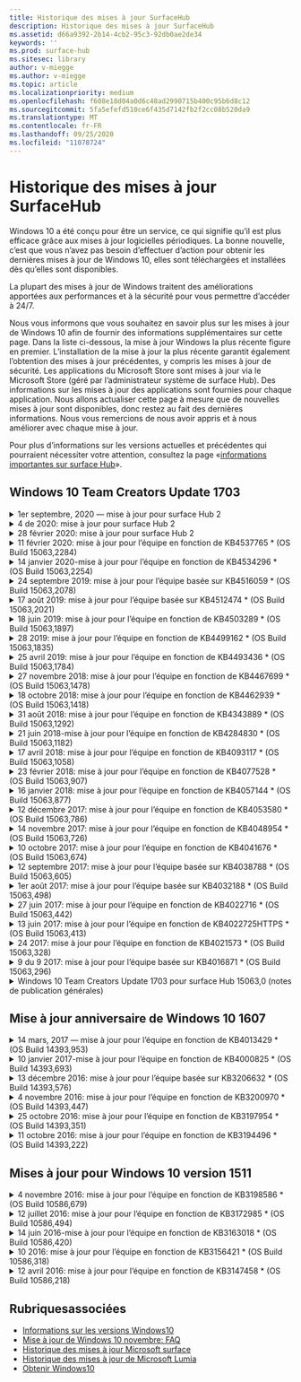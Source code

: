 ```yaml
---
title: Historique des mises à jour SurfaceHub
description: Historique des mises à jour SurfaceHub
ms.assetid: d66a9392-2b14-4cb2-95c3-92db0ae2de34
keywords: ''
ms.prod: surface-hub
ms.sitesec: library
author: v-miegge
ms.author: v-miegge
ms.topic: article
ms.localizationpriority: medium
ms.openlocfilehash: f608e18d04a0d6c48ad2990715b400c95b6d8c12
ms.sourcegitcommit: 5fa5efefd510ce6f435d7142fb2f2cc08b520da9
ms.translationtype: MT
ms.contentlocale: fr-FR
ms.lasthandoff: 09/25/2020
ms.locfileid: "11078724"
---
```

# Historique des mises à jour SurfaceHub

Windows 10 a été conçu pour être un service, ce qui signifie qu’il est plus efficace grâce aux mises à jour logicielles périodiques. La bonne nouvelle, c’est que vous n’avez pas besoin d’effectuer d’action pour obtenir les dernières mises à jour de Windows 10, elles sont téléchargées et installées dès qu’elles sont disponibles.

La plupart des mises à jour de Windows traitent des améliorations apportées aux performances et à la sécurité pour vous permettre d’accéder à 24/7.

Nous vous informons que vous souhaitez en savoir plus sur les mises à jour de Windows 10 afin de fournir des informations supplémentaires sur cette page. Dans la liste ci-dessous, la mise à jour Windows la plus récente figure en premier. L’installation de la mise à jour la plus récente garantit également l’obtention des mises à jour précédentes, y compris les mises à jour de sécurité. Les applications du Microsoft Store sont mises à jour via le Microsoft Store (géré par l’administrateur système de surface Hub). Des informations sur les mises à jour des applications sont fournies pour chaque application.
Nous allons actualiser cette page à mesure que de nouvelles mises à jour sont disponibles, donc restez au fait des dernières informations. Nous vous remercions de nous avoir appris et à nous améliorer avec chaque mise à jour.

Pour plus d’informations sur les versions actuelles et précédentes qui pourraient nécessiter votre attention, consultez la page «[informations importantes sur surface Hub](https://support.microsoft.com/products/surface-devices/surface-hub)».

## Windows 10 Team Creators Update 1703

<details>
<summary>1er septembre, 2020 — mise à jour pour surface Hub 2</summary>

Cette mise à jour est spécifique aux éléments surface Hub 2 et fournit les mises à jour du pilote et du microprogramme décrites ci-dessous:

* Mise à jour du microprogramme de surface SMC-1.177.139.0
  * Amélioration des scénarios de réparation de champs.
* Mise à jour du microprogramme de surface SSD-5.14.139.0
  * Amélioration de la stabilité du système.
* Pilote pour concentrateur de surface surface-9.40.139.0
  * Amélioration de la stabilité du système.
</details>

<details>
<summary>4 de 2020: mise à jour pour surface Hub 2</summary>

Cette mise à jour est spécifique aux éléments surface Hub 2 et fournit les mises à jour du pilote et du microprogramme décrites ci-dessous:

* Périphérique audio USB surface-15.3.6.0
  * Améliore les performances audio directionnelles.
* Pilote audio Intel (R) Display-10.27.0.5
  * Amélioration des scénarios de partage d’écran.
* Pilote graphique Intel (R)-26.20.100.7263
  * Amélioration de la stabilité du système.
* Pilote surface System-1.7.139.0
  * Amélioration de la stabilité du système.
* Mise à jour du microprogramme de surface SMC-1.176.139.0
  * Amélioration de la stabilité du système.
</details>

<details>
<summary>28 février 2020: mise à jour pour surface Hub 2</summary>

Cette mise à jour est spécifique aux éléments surface Hub 2 et fournit les mises à jour du pilote et du microprogramme décrites ci-dessous:

* Pilote d’intégration de surface-13.46.139.0 
  * Amélioration de la luminosité de l’affichage.
* Pilote d’interface du moteur de gestion Intel (R)-1914.12.0.1256
  * Amélioration de la stabilité du système.
* Mise à jour du microprogramme de surface SMC-1.161.139.0
  * Amélioration des performances de la batterie du stylo.
* Mise à jour de surface UEFI-694.2938.768.0
  * Amélioration de la stabilité du système.
</details>

<details>
<summary>11 février 2020: mise à jour pour l’équipe en fonction de KB4537765 * (OS Build 15063,2284)</summary>

Cette mise à jour de surface Hub inclut des améliorations de la qualité et des correctifs de sécurité. Les principales mises à jour apportées à surface Hub, qui ne sont pas déjà indiquées dans [l’historique des mises à jour de Windows 10](https://support.microsoft.com/help/4018124/windows-10-update-history), incluent:

* Résout un problème dans lequel les utilisateurs du Hub 2 ne peuvent pas être entendus correctement par d’autres participants au cours des appels Skype entreprise.
* Amélioration de la fiabilité pour certains scénarios d’utilisation de la langue de l’arabe, de l’hébreu et de la langue RTL sur surface Hub.

Reportez-vous au [Guide d’administration de surface Hub](https://docs.microsoft.com/surface-hub/) pour activer/désactiver les fonctionnalités et services d’appareil.
*[KB4537765](https://support.microsoft.com/help/4537765)
</details>

<details>
<summary>14 janvier 2020-mise à jour pour l’équipe en fonction de KB4534296 * (OS Build 15063,2254)</summary>

Cette mise à jour de surface Hub inclut des améliorations de la qualité et des correctifs de sécurité. Les principales mises à jour apportées à surface Hub, qui ne sont pas déjà indiquées dans [l’historique des mises à jour de Windows 10](https://support.microsoft.com/help/4018124/windows-10-update-history), incluent:

* Résout un problème avec la collection de journaux pour Microsoft surface Hub 2.

Reportez-vous au [Guide d’administration de surface Hub](https://docs.microsoft.com/surface-hub/) pour activer/désactiver les fonctionnalités et services d’appareil.
*[KB4534296](https://support.microsoft.com/help/4534296)
</details>

<details>
<summary>24 septembre 2019: mise à jour pour l’équipe basée sur KB4516059 * (OS Build 15063,2078)</summary>

Cette mise à jour de surface Hub inclut des améliorations de la qualité et des correctifs de sécurité. Les principales mises à jour apportées à surface Hub, qui ne sont pas déjà indiquées dans [l’historique des mises à jour de Windows 10](https://support.microsoft.com/help/4018124/windows-10-update-history), incluent:

 * Mise à jour sur la page Paramètres de récupération de surface Hub 2S pour refléter précisément les options de récupération.
 * Mettez à jour l’écran d’accueil de surface Hub 2 pour améliorer la reconnaissance du périphérique.
 * Un problème lié à l’arrière-plan de l’environnement d’équipe Windows n’est pas correctement affiché.
 * Problème lié à l’utilisation de la disposition du menu Démarrer lors de la configuration de la stratégie de gestion des périphériques mobiles.
 * Correction d’un problème dans Microsoft Edge qui se produit lors de la navigation sur certains sites Web internes.
 * Correction d’un problème dans Skype entreprise qui survient lors de la présentation en mode plein écran.

Reportez-vous au [Guide d’administration de surface Hub](https://docs.microsoft.com/surface-hub/) pour activer/désactiver les fonctionnalités et services d’appareil.
*[KB4503289](https://support.microsoft.com/help/4503289)
</details>

<details>
<summary>17 août 2019: mise à jour pour l’équipe basée sur KB4512474 * (OS Build 15063,2021)</summary>

Cette mise à jour de surface Hub inclut des améliorations de la qualité et des correctifs de sécurité. Les principales mises à jour apportées à surface Hub, qui ne sont pas déjà indiquées dans [l’historique des mises à jour de Windows 10](https://support.microsoft.com/help/4018124/windows-10-update-history), incluent:

 * Vérifie que la vidéo en sortie sur le concentrateur 2 utilise le mode «dupliqué» par défaut.
 * Amélioration de la fiabilité de certains scénarios d’utilisation de langue arabe sur surface Hub.

Reportez-vous au [Guide d’administration de surface Hub](https://docs.microsoft.com/surface-hub/) pour activer/désactiver les fonctionnalités et services d’appareil.
*[KB4503289](https://support.microsoft.com/help/4503289)
 </details>

<details>
<summary>18 juin 2019: mise à jour pour l’équipe en fonction de KB4503289 * (OS Build 15063,1897)</summary>

Cette mise à jour de surface Hub inclut des améliorations de la qualité et des correctifs de sécurité. Les principales mises à jour apportées à surface Hub, qui ne sont pas déjà indiquées dans [l’historique des mises à jour de Windows 10](https://support.microsoft.com/help/4018124/windows-10-update-history), incluent:

* Résout un problème empêchant un utilisateur de se connecter à un appareil Microsoft surface Hub avec un compte Azure Active Directory. Ce problème se produit car une session précédente ne s’est pas terminée.
* Ajoute une prise en charge des connexions 1,2 TLS aux fournisseurs d’identité et Exchange dans les scénarios de configuration de compte de l’appareil.
* Correction pour améliorer la fiabilité de l’application de diagnostic matérielle sur les éléments de Hub 2. 
* Correction pour améliorer la cohérence de l’utilisation de la première exécution sur le Hub 2. 

Reportez-vous au [Guide d’administration de surface Hub](https://docs.microsoft.com/surface-hub/) pour activer/désactiver les fonctionnalités et services d’appareil.
*[KB4503289](https://support.microsoft.com/help/4503289)
</details>

<details>
<summary>28 2019: mise à jour pour l’équipe en fonction de KB4499162 * (OS Build 15063,1835)</summary>

Cette mise à jour de surface Hub inclut des améliorations de la qualité et des correctifs de sécurité. Les principales mises à jour apportées à surface Hub, qui ne sont pas déjà indiquées dans [l’historique des mises à jour de Windows 10](https://support.microsoft.com/help/4018124/windows-10-update-history), incluent:

* Vérifie que les utilisateurs de surface Hub ne sont pas invités à entrer les informations d’identification de proxy après l’activation de la fonctionnalité «utiliser les informations d’identification du compte de l’appareil».
* Résout le problème lié à l’échec périodique des connexions Skype, car l’audio/vidéo n’utilise pas le proxy approprié.
* Ajoute une prise en charge de TLS 1,2 dans Skype entreprise.
* Résout un échec de connexion SIP dans le client Skype lorsque le serveur Skype est doté du protocole TLS 1,0 ou TLS 1,1 désactivé.

Reportez-vous au [Guide d’administration de surface Hub](https://docs.microsoft.com/surface-hub/) pour activer/désactiver les fonctionnalités et services d’appareil.
*[KB4499162](https://support.microsoft.com/help/4499162)
</details>

<details>
<summary>25 avril 2019: mise à jour pour l’équipe en fonction de KB4493436 * (OS Build 15063,1784)</summary>

Cette mise à jour de surface Hub inclut des améliorations de la qualité et des correctifs de sécurité. Les principales mises à jour apportées à surface Hub, qui ne sont pas déjà indiquées dans [l’historique des mises à jour de Windows 10](https://support.microsoft.com/help/4018124/windows-10-update-history), incluent:

* Résout le problème de synchronisation audio et vidéo avec certains périphériques USB qui sont connectés à surface Hub.

Reportez-vous au [Guide d’administration de surface Hub](https://docs.microsoft.com/surface-hub/) pour activer/désactiver les fonctionnalités et services d’appareil.
*[KB4493436](https://support.microsoft.com/help/4493436)
</details>

<details>
<summary>27 novembre 2018: mise à jour pour l’équipe en fonction de KB4467699 * (OS Build 15063,1478)</summary>

Cette mise à jour de surface Hub inclut des améliorations de la qualité et des correctifs de sécurité. Les principales mises à jour apportées à surface Hub, qui ne sont pas déjà indiquées dans [l’historique des mises à jour de Windows 10](https://support.microsoft.com/help/4018124/windows-10-update-history), incluent:

* Résout un problème qui empêche certains utilisateurs de se connecter à «mes réunions et fichiers».

Reportez-vous au [Guide d’administration de surface Hub](https://docs.microsoft.com/surface-hub/) pour activer/désactiver les fonctionnalités et services d’appareil.
*[KBKB4467699](https://support.microsoft.com/help/KB4467699)
</details>

<details>
<summary>18 octobre 2018: mise à jour pour l’équipe en fonction de KB4462939 * (OS Build 15063,1418)</summary>

Cette mise à jour de surface Hub inclut des améliorations de la qualité et des correctifs de sécurité. Les principales mises à jour apportées à surface Hub, qui ne sont pas déjà indiquées dans [l’historique des mises à jour de Windows 10](https://support.microsoft.com/help/4018124/windows-10-update-history), incluent:

* Correctifs Skype entreprise: 
  * Résout le problème de connexion à Skype entreprise lors de la reprise du mode veille
  * Résout le problème de connexion réseau Skype entreprise, lorsque l’appareil est connecté à Internet
  * Résout le blocage de Skype entreprise lors de la recherche d’utilisateurs à partir de l’annuaire
* Résout le problème lié au fait que le Hub signale par erreur «aucune connexion Internet» dans les environnements de proxy d’entreprise.
* A implémenté une fonctionnalité qui permet aux clients d’effectuer une nouvelle opération sur le tableau blanc.

Reportez-vous au [Guide d’administration de surface Hub](https://docs.microsoft.com/surface-hub/) pour activer/désactiver les fonctionnalités et services d’appareil.
*[KB4462939](https://support.microsoft.com/help/4462939)
</details>

<details>
<summary>31 août 2018: mise à jour pour l’équipe en fonction de KB4343889 * (OS Build 15063,1292)</summary>

Cette mise à jour de surface Hub inclut des améliorations de la qualité et des correctifs de sécurité. Les principales mises à jour apportées à surface Hub, qui ne sont pas déjà indiquées dans [l’historique des mises à jour de Windows 10](https://support.microsoft.com/help/4018124/windows-10-update-history), incluent:

* Ajout de la prise en charge de Microsoft teams
* Résout le problème de gestion des tâches avec l’inscription Intune
* Permet aux administrateurs de désactivation de la messagerie instantanée et des services de messagerie pour le concentrateur
* Correction de bogues et améliorations de la fiabilité supplémentaires pour l’application surface Hub Skype entreprise

Reportez-vous au [Guide d’administration de surface Hub](https://docs.microsoft.com/surface-hub/) pour activer/désactiver les fonctionnalités et services d’appareil.
*[KB4343889](https://support.microsoft.com/help/4343889)
</details>

<details>
<summary>21 juin 2018-mise à jour pour l’équipe en fonction de KB4284830 * (OS Build 15063,1182)</summary>

Cette mise à jour de surface Hub inclut des améliorations de la qualité et des correctifs de sécurité. Les principales mises à jour apportées à surface Hub, qui ne sont pas déjà indiquées dans [l’historique des mises à jour de Windows 10](https://support.microsoft.com/help/4018124/windows-10-update-history), incluent:

* Changement de télémétrie dans la prise en charge des exigences de RGPD dans la région EMEA

Reportez-vous au [Guide d’administration de surface Hub](https://docs.microsoft.com/surface-hub/) pour activer/désactiver les fonctionnalités et services d’appareil.
*[KB4284830](https://support.microsoft.com/help/KB4284830)
</details>

<details>
<summary>17 avril 2018: mise à jour pour l’équipe en fonction de KB4093117 * (OS Build 15063,1058)</summary>

Cette mise à jour de surface Hub inclut des améliorations de la qualité et des correctifs de sécurité. Les principales mises à jour apportées à surface Hub, qui ne sont pas déjà indiquées dans [l’historique des mises à jour de Windows 10](https://support.microsoft.com/help/4018124/windows-10-update-history), incluent:

* Résout un problème de projection filaire
* Permet la mise à jour en bloc pour certaines stratégies de gestion des appareils mobiles (GPM).
* Résolution des problèmes de numérotation téléphonique avec les appels internationaux
* Résout le problème de résolution d’image lorsque 2 hubs de surface rejoignent la même réunion
* Résout le message d’erreur de gestion de certificats d’OMS (Operations Management suite)
* Résoudre un problème de sécurité lors du nettoyage à la fin d’une session
* Adresse le problème Miracast, lorsque surface Hub est spécifié pour les canaux 149 à 165
  * Les canaux 149 à 165 resteront inutilisables en Europe, au Japon ou en Israël en raison de la réglementation gouvernementale régionale

Reportez-vous au [Guide d’administration de surface Hub](https://docs.microsoft.com/surface-hub/) pour activer/désactiver les fonctionnalités et services d’appareil.
*[KB4093117](https://support.microsoft.com/help/4093117)
</details>

<details>
<summary>23 février 2018: mise à jour pour l’équipe en fonction de KB4077528 * (OS Build 15063,907)</summary>

Cette mise à jour de surface Hub inclut des améliorations de la qualité et des correctifs de sécurité. Les principales mises à jour apportées à surface Hub, qui ne sont pas déjà indiquées dans [l’historique des mises à jour de Windows 10](https://support.microsoft.com/help/4018124/windows-10-update-history), incluent:

* Nous avons résolu un problème où les paramètres de gestion des périphériques mobiles n’étaient pas correctement appliqués
* Processus de nettoyage amélioré

Reportez-vous au [Guide d’administration de surface Hub](https://docs.microsoft.com/surface-hub/) pour activer/désactiver les fonctionnalités et services d’appareil.
*[KB4077528](https://support.microsoft.com/help/4077528)
</details>

<details>
<summary>16 janvier 2018: mise à jour pour l’équipe en fonction de KB4057144 * (OS Build 15063,877)</summary>

Cette mise à jour de surface Hub inclut des améliorations de la qualité et des correctifs de sécurité. Les principales mises à jour apportées à surface Hub, qui ne sont pas déjà indiquées dans [l’historique des mises à jour de Windows 10](https://support.microsoft.com/help/4018124/windows-10-update-history), incluent:

* Ajoute la possibilité de gérer la disposition vignette du menu Démarrer via la gestion des périphériques mobiles
* Correction du bogue GPM dans la configuration de la rotation du mot de passe

Reportez-vous au [Guide d’administration de surface Hub](https://docs.microsoft.com/surface-hub/) pour activer/désactiver les fonctionnalités et services d’appareil.
*[KB4057144](https://support.microsoft.com/help/4057144)
</details>

<details>
<summary>12 décembre 2017: mise à jour pour l’équipe en fonction de KB4053580 * (OS Build 15063,786)</summary>

Cette mise à jour de surface Hub inclut des améliorations de la qualité et des correctifs de sécurité. Les principales mises à jour apportées à surface Hub, qui ne sont pas déjà indiquées dans [l’historique des mises à jour de Windows 10](https://support.microsoft.com/help/4018124/windows-10-update-history), incluent:

* Résolution des clignotements vidéo de la caméra (déchirement ou scintillateurs) pendant les appels Skype entreprise
* Résout le problème d’ID SSD du centre de notifications

Reportez-vous au [Guide d’administration de surface Hub](https://docs.microsoft.com/surface-hub/) pour activer/désactiver les fonctionnalités et services d’appareil.
*[KB4053580](https://support.microsoft.com/help/4053580)
</details>

<details>
<summary>14 novembre 2017: mise à jour pour l’équipe en fonction de KB4048954 * (OS Build 15063,726)</summary>

Cette mise à jour de surface Hub inclut des améliorations de la qualité et des correctifs de sécurité. Les principales mises à jour apportées à surface Hub, qui ne sont pas déjà indiquées dans [l’historique des mises à jour de Windows 10](https://support.microsoft.com/help/4018124/windows-10-update-history), incluent:

* Mise à jour de fonctionnalité qui permet aux clients d’activer l’authentification du réseau filaire 802.1 x à l’aide de la stratégie GPM.
* Une mise à jour de fonctionnalité qui permet aux utilisateurs de sélectionner de manière dynamique une application de leur choix lors de l’ouverture d’un fichier.
* Correction qui garantit que l’option arrêter le nettoyage de session supprime entièrement toutes les connexions entre le compte de l’utilisateur et l’appareil.
* Correctif de performance qui améliore le temps de nettoyage ainsi que le temps de connexion Miracast.
* Présente une utilisation simplifiée de l’authentification pendant les réunions Hock.
* Correction qui permet aux composants de service d’utiliser le même proxy configuré sur l’appareil.
* Réduit et renforcer la sécurité de la télémétrie transmise par l’appareil, réduisant ainsi l’utilisation de la bande passante.
* Active une fonctionnalité qui permet aux utilisateurs de transmettre des commentaires à Microsoft après la fin d’une réunion.

Reportez-vous au [Guide d’administration de surface Hub](https://docs.microsoft.com/surface-hub/) pour activer/désactiver les fonctionnalités et services d’appareil.
*[KB4048954](https://support.microsoft.com/help/4048954)
</details>

<details>
<summary>10 octobre 2017: mise à jour pour l’équipe en fonction de KB4041676 * (OS Build 15063,674)</summary>

Cette mise à jour de surface Hub inclut des améliorations de la qualité et des correctifs de sécurité. Les principales mises à jour apportées à surface Hub, qui ne sont pas déjà indiquées dans [l’historique des mises à jour de Windows 10](https://support.microsoft.com/help/4018124/windows-10-update-history), incluent:

* SkypeEntreprise
  * Résout le problème nécessitant un redémarrage de l’appareil lors de la reprise du mode veille.
  * Corrige le problème dans lequel les contacts externes n’ont pas été résolus par le biais d’un compte concentrateur en ligne Skype.
* PowerPoint
  * Corrige le problème dans lequel certaines présentations PowerPoint n’auraient pas pu projeter sur concentrateur.
* Général
  * Correctif pour résoudre le problème de désactivation du port USB par l’administrateur système.

*[KB4041676](https://support.microsoft.com/help/4041676)
</details>

<details>
<summary>12 septembre 2017: mise à jour pour l’équipe basée sur KB4038788 * (OS Build 15063,605) </summary>

Cette mise à jour de surface Hub inclut des améliorations de la qualité et des correctifs de sécurité. Les principales mises à jour apportées à surface Hub, qui ne sont pas déjà indiquées dans [l’historique des mises à jour de Windows 10](https://support.microsoft.com/help/4018124/windows-10-update-history), incluent:

* Sécurité
  * Résout le problème de BitLocker lorsque le périphérique sort du mode veille.
* Général
  * Réduction de la fréquence de la télémétrie de l’intégrité des appareils et amélioration des performances du système.
  * Correction d’un problème qui empêchait l’appareil de collecter les journaux système.

*[KB4038788](https://support.microsoft.com/help/4038788)
</details>

<details>
<summary>1er août 2017: mise à jour pour l’équipe basée sur KB4032188 * (OS Build 15063,498)</summary>

* SkypeEntreprise 
  * Résout le problème de connexion à Skype entreprise, qui a nécessité une nouvelle tentative ou un redémarrage système.
  * Résout le temps de réunion Skype entreprise affiché de manière incorrecte.
  * Correction pour améliorer la fiabilité de Skype entreprise surface Hub.

*[KB4032188](https://support.microsoft.com/help/4032188)
</details>

<details>
<summary>27 juin 2017: mise à jour pour l’équipe en fonction de KB4022716 * (OS Build 15063,442)</summary>

Cette mise à jour de surface Hub inclut des améliorations de la qualité et des correctifs de sécurité. Les principales mises à jour apportées à surface Hub, qui ne sont pas déjà indiquées dans [l’historique des mises à jour de Windows 10](https://support.microsoft.com/help/4018124/windows-10-update-history), incluent:

* Résolvez les blocages de pilotes NVIDIA qui pourraient nécessiter un redémarrage manuel de surface Hub 84.
* Nous avons résolu un problème dans lequel certaines applications ne démarrent pas sur un surface Hub 84.

*[KB4022716](https://support.microsoft.com/help/4022716)
</details>

<details>
<summary>13 juin 2017: mise à jour pour l’équipe en fonction de KB4022725HTTPS * (OS Build 15063,413)</summary>

Cette mise à jour de surface Hub inclut des améliorations de la qualité et des correctifs de sécurité. Les principales mises à jour apportées à surface Hub, qui ne sont pas déjà indiquées dans [l’historique des mises à jour de Windows 10](https://support.microsoft.com/help/4018124/windows-10-update-history), incluent:

* Général
  * Problèmes de suppression d’encre du stylo résolus avec les stylets
  * Problème résolu entraînant un temps prolongé lors de la réunion

*[KB4022725HTTPS](https://support.microsoft.com/help/4022725)
</details>

<details>
<summary>24 2017: mise à jour pour l’équipe en fonction de KB4021573 * (OS Build 15063,328)</summary>

Cette mise à jour de surface Hub inclut des améliorations de la qualité et des correctifs de sécurité. Les principales mises à jour apportées à surface Hub, qui ne sont pas déjà indiquées dans [l’historique des mises à jour de Windows 10](https://support.microsoft.com/help/4018124/windows-10-update-history), incluent:

* Général
  * Problème résolu avec la rétention de paramètres de proxy lors du problème de mise à jour

*[KB4021573](https://support.microsoft.com/help/4021573)
</details>

<details>
<summary>9 du 9 2017: mise à jour pour l’équipe basée sur KB4016871 * (OS Build 15063,296)</summary>

Cette mise à jour de surface Hub inclut des améliorations de la qualité et des correctifs de sécurité. Les principales mises à jour apportées à surface Hub, qui ne sont pas déjà indiquées dans [l’historique des mises à jour de Windows 10](https://support.microsoft.com/help/4018124/windows-10-update-history), incluent:

* Général
  * Problème de mise en veille/cycle de réveil
  * Résolution de plusieurs problèmes de réinitialisation et de récupération
  * Problème de l’onglet historique des mises à jour
  * Problème de lancement du service Miracast résolu
* Applications
  * Erreur de mise à jour de package d’application fixe

*[KB4016871](https://support.microsoft.com/help/4016871)
</details>

<details>
<summary>Windows 10 Team Creators Update 1703 pour surface Hub 15063,0 (notes de publication générales)</summary>

Cette mise à jour de surface Hub inclut des améliorations de la qualité et des correctifs de sécurité. Les principales mises à jour apportées à surface Hub, qui ne sont pas déjà indiquées dans [l’historique des mises à jour de Windows 10](https://support.microsoft.com/help/4018124/windows-10-update-history), incluent:

* Évolution de l’écran de grande qualité 
  * Le Carrousel de réunions a été amélioré au début et à la page
  * Participer à des réunions et mettre fin à la session directement à partir du menu Démarrer
  * Les applications peuvent utiliser davantage d’écran lors d’une session
  * Commandes Skype simplifiées
  * Mécanismes améliorés pour la fourniture de commentaires
* Accéder à mon contenu personnel *
  * Authentification unique personnelle à partir de l’accueil ou du démarrage
  * Participer à des réunions et mettre fin à la session directement à partir du menu Démarrer
  * Accéder à des fichiers personnels via OneDrive entreprise directement à partir de l’accueil
  * Connexion prédéfinie à un participant
  * Flux d’authentification rationalisé avec l’application «authentificateur» * *
* & de gestion du déploiement 
  * Simplification de l’interface OOBE via la mise en service en bloc
  * Service de récupération d’appareil sur le Cloud
  * Support certificat client entreprise
  * Prise en charge améliorée des informations d’identification proxy
  * Ajout et/Improved de la prise en charge de la configuration de la qualité de service (QoS) Skype
  * Possibilité de définir le volume de périphériques par défaut dans les paramètres
  * Prise en charge améliorée de la gestion des périphériques mobiles pour les [paramètres](https://docs.microsoft.com/surface-hub/remote-surface-hub-management) surface Hub
* Sécurité améliorée 
  * Possibilité de limiter les lecteurs USB uniquement à BitLocker
  * Possibilité de désactiver les ports USB via le GPM
  * Possibilité de désactiver les fonctionnalités de «reprise de session» en délai d’expiration
  * L’ajout de la prise en charge des connexions câblées 802.1 x
* Audio et projection
  * Améliorations de l’audio Dolby
  * Bruits «appuyer au stylo» lorsque vous utilisez un stylet pendant un appel Skype entreprise
  * Ajout de la prise en charge des connexions d’infrastructure Miracast
* Correctifs de fiabilité et de performance
  * Résolution de plusieurs problèmes de réinitialisation et de récupération
  * Problème d’authentification par concentrateur superficiel résolu lors de l’utilisation de certificats clients
  * Connexion réseau Wi-Fi améliorée et stabilité des informations d’identification
  * Correction d’un problème d’affichage du son et de la synchronisation lors de la lecture vidéo
  * Paramètre fourni pour désactiver le comportement de connexion automatique

* Une fonctionnalité de connexion unique nécessite l’utilisation d’Office 365 et de OneDrive entreprise * * voir le Guide d’administration pour connaître les exigences de service

</details>

## Mise à jour anniversaire de Windows 10 1607

<details>
<summary>14 mars, 2017 — mise à jour pour l’équipe en fonction de KB4013429 * (OS Build 14393,953)</summary>

Cette mise à jour de surface Hub inclut des améliorations de la qualité et des correctifs de sécurité. Les principales mises à jour apportées à surface Hub, qui ne sont pas déjà indiquées dans [l’historique des mises à jour de Windows 10](https://support.microsoft.com/help/4018124/windows-10-update-history), incluent:

* Général
  * Correctif de sécurité pour l’Explorateur de fichiers pour empêcher la navigation dans les emplacements de fichiers limités
* SkypeEntreprise
  * Correction de la latence d’adresse lors du partage d’écran Bureau à distance

*[KB4013429](https://support.microsoft.com/help/4013429)
</details>

<details>
<summary>10 janvier 2017-mise à jour pour l’équipe en fonction de KB4000825 * (OS Build 14393,693)</summary>

Cette mise à jour de surface Hub inclut des améliorations de la qualité et des correctifs de sécurité. Les principales mises à jour apportées à surface Hub, qui ne sont pas déjà indiquées dans [l’historique des mises à jour de Windows 10](https://support.microsoft.com/help/4018124/windows-10-update-history), incluent:

* Sélection d’une disposition de clavier 106/109 pour une utilisation avec des claviers en japonais

*[KB4000825](https://support.microsoft.com/help/4000825)
</details>

<details>
<summary>13 décembre 2016: mise à jour pour l’équipe basée sur KB3206632 * (OS Build 14393,576)</summary>

Cette mise à jour de surface Hub inclut des améliorations de la qualité et des correctifs de sécurité. Les principales mises à jour apportées à surface Hub, qui ne sont pas déjà indiquées dans [l’historique des mises à jour de Windows 10](https://support.microsoft.com/help/4018124/windows-10-update-history), incluent:

* Résout le problème de distorsion audio de connexion câblée

*[KB3206632](https://support.microsoft.com/help/3206632)
</details>

<details>
<summary>4 novembre 2016: mise à jour pour l’équipe en fonction de KB3200970 * (OS Build 14393,447)</summary>

Cette mise à jour vers la mise à jour anniversaire de l’équipe Windows 10 (version 1607) pour surface Hub inclut des améliorations de la qualité et des correctifs de sécurité. Les principales mises à jour apportées à surface Hub, qui ne sont pas déjà indiquées dans [l’historique des mises à jour de Windows 10](https://support.microsoft.com/help/4018124/windows-10-update-history), incluent:

* Correction de bogues Skype entreprise pour améliorer la fiabilité

*[KB3200970](https://support.microsoft.com/help/3200970)
</details>

<details>
<summary>25 octobre 2016: mise à jour pour l’équipe en fonction de KB3197954 * (OS Build 14393,351)</summary>

Cette mise à jour de surface Hub inclut des améliorations de la qualité et des correctifs de sécurité. Les principales mises à jour apportées à surface Hub, qui ne sont pas déjà indiquées dans [l’historique des mises à jour de Windows 10](https://support.microsoft.com/help/4018124/windows-10-update-history), incluent:

* Activation de la nouvelle fonctionnalité de veille dans le système d’exploitation et le BIOS pour réduire la consommation d’énergie de surface Hub et améliorer sa fiabilité à long terme
* Général
  * Résolution des scénarios dans lesquels le clavier visuel ne s’affiche parfois pas
  * Résout le Shift application tableau blanc qui se produit occasionnellement lors de l’ouverture d’une réunion planifiée
  * Résout le problème qui empêchait les administrateurs de changer le mot de passe d’administrateur local, après la réinitialisation de l’appareil
  * Résoudre le problème de résolution du problème du suivi de la barre d’état lors de la réinitialisation de l’appareil
  * Mise à jour UEFI pour résoudre les problèmes de mise en panne

*[KB3197954](https://support.microsoft.com/help/3197954)
</details>

<details>
<summary>11 octobre 2016: mise à jour pour l’équipe en fonction de KB3194496 * (OS Build 14393,222)</summary>

Cette mise à jour réunit la mise à jour anniversaire d’équipe Windows 10 en surface Hub et inclut des améliorations de la qualité et des correctifs de sécurité. (Votre appareil exécute Windows 10 version 1607 après son installation.) Les principales mises à jour apportées à surface Hub, qui ne sont pas déjà indiquées dans [l’historique des mises à jour de Windows 10](https://support.microsoft.com/help/4018124/windows-10-update-history), incluent:

* SkypeEntreprise
  * Amélioration des performances lors de la participation aux réunions, y compris lors de la participation à une réunion à l’aide de comptes fédérés
  * La prise en charge du partage d’écran vidéo (VBSS) est désormais disponible sur Skype entreprise pour surface Hub
  * Connexion résolue après un délai de 5 minutes d’inactivité
  * Échec du partage d’écran Hub-to-Hub de Skype résolu
  * Améliorations apportées à la vidéo Skype, notamment:
    * Perte d’une vidéo pendant une réunion avec plusieurs présentateurs vidéo
    * Rognage vidéo pendant les appels
    * Appel sortant vidéo non affiché pour les autres participants.
  * Problème avec l’erreur de connexion UPN
  * Problème avec le pavé de numérotation lors de l’utilisation des appels SIP (Session Initiation Protocol)
* Tableau blanc
  * L’utilisateur peut désormais enregistrer et rappeler des sessions de tableau blanc à l’aide du service en ligne OneDrive (via une fonctionnalité de partage)
  * Tableau blanc de lancement amélioré lors de la suppression du stylo du Dock
* Applications
  * Application OneDrive préinstallée qui permet d’accéder à vos fichiers personnels et professionnels
  * Application photos préinstallée, pour visionner des photos et des vidéos
  * Application PowerBI pré-installée pour afficher des tableaux de bord
  * Les applications Office (Word, Excel, PowerPoint) ne sont pas compatibles avec l’entrée manuscrite
  * Edge sur surface Hub prend désormais en charge les sites Web Flash
* Général
  * Sélection de périphérique audio activée (pour les hubs de surface joints à l’aide de périphériques audio externes)
  * Prise en charge de la protection HDCP sur le connecteur de sortie DisplayPort
  * Modification de l’interface utilisateur du système en ce qui concerne l’optimisation de l’utilisation (consultez les guides d’utilisation [et d’administration](https://www.microsoft.com/surface/support/surface-hub) pour plus d’informations)
  * Correction de bogues et optimisation des performances pour accélérer le flux de connexion Azure Active Directory
  * Amélioration significative du temps nécessaire à la réinitialisation et à la restauration de surface Hub
  * L’interface utilisateur de Windows Defender a été ajoutée dans les paramètres
  * Amélioration de l’expérience utilisateur des fonctions d’accueil
  * Activation de la prise en charge pour la projection sans fil de plus de 1080p via Miracast, sur les appareils pris en charge
  * Résolu «il n’y a pas de connexion Internet» et «les rendez-vous ne sont peut-être pas à jour» États de notification faux du lancement
  * Meilleure fiabilité du clavier visuel
  * Support supplémentaire pour la création de packages de mise en service de surface Hub à l’aide de Windows Imaging & configuration Designer (ICD) et d’une solution améliorée de surveillance de surface Hub sur une suite de gestion des opérations

*[KB3194496](https://support.microsoft.com/help/3194496)
</details>

## Mises à jour pour Windows 10 version 1511

<details>
<summary>4 novembre 2016: mise à jour pour l’équipe en fonction de KB3198586 * (OS Build 10586,679)</summary>

Cette mise à jour de l’équipe Windows 10 (version 1511) vers surface Hub inclut des améliorations de la qualité et des correctifs de sécurité décrits dans [l’historique des mises à jour de Windows 10](https://support.microsoft.com/help/4018124/windows-10-update-history). Il n’y a pas d’éléments spécifiques à surface Hub dans cette mise à jour.

*[KB3198586](https://support.microsoft.com/help/3198586)
</details>

<details>
<summary>12 juillet 2016: mise à jour pour l’équipe en fonction de KB3172985 * (OS Build 10586,494)</summary>

Cette mise à jour inclut des améliorations de la qualité et des correctifs de sécurité. Aucune nouvelle fonctionnalité du système d’exploitation n’est incluse dans cette mise à jour. Les modifications apportées aux éléments spécifiques de surface Hub (qui ne sont pas encore inclus dans l' [historique des mises à jour de Windows 10](https://support.microsoft.com/help/4018124/windows-10-update-history)) incluent:

* Correction d’un problème qui entraînait le blocage du système Windows
* Correction d’un problème qui entraînait des blocages de bords répétés
* Correction d’un problème provoquant l’arrêt du service de pré-arrêt
* Correction d’un problème de suppression incorrecte de certaines données d’application après une session
* Pilote Broadcom NFC mis à jour pour améliorer les performances NFC
* Pilote Wi-Fi Marvell mis à jour pour améliorer les performances Miracast
* Pilote NVIDIA mis à jour pour résoudre un bogue d’affichage dans lequel les appareils surface Hub de 84 affichent du contenu estompé ou flou
* Nombreux problèmes liés à Skype entreprise résolus, notamment: 
  * Problème à l’origine de la déconnexion de Skype entreprise lors des réunions
  * Problème dans lequel les utilisateurs ne pouvaient pas participer à des réunions lorsque l’organisateur de la réunion avait une configuration fédérée
  * Activation du partage d’applications Skype entreprise
  * Problème entraînant un blocage de l’application Skype
* Ajout d’une invite dans «paramètres» pour indiquer aux utilisateurs que le système d’exploitation peut être endommagé si la réinitialisation de l’appareil est interrompue avant la fin de son exécution.

*[KB3172985](https://support.microsoft.com/help/3172985)
</details>

<details>
<summary>14 juin 2016-mise à jour pour l’équipe en fonction de KB3163018 * (OS Build 10586,420)</summary>

Cette mise à jour de surface Hub inclut des améliorations de la qualité et des correctifs de sécurité. Aucune nouvelle fonctionnalité du système d’exploitation n’est incluse dans cette mise à jour. Les principales mises à jour apportées à surface Hub, qui ne sont pas déjà indiquées dans [l’historique des mises à jour de Windows 10](https://support.microsoft.com/help/4018124/windows-10-update-history), incluent:

* Version contrainte. Reportez-vous à la 10586,494 version du 12 juillet 2016 — [KB3172985](https://support.microsoft.com/en-us/help/3172985)

*[KB3163018](https://support.microsoft.com/help/3163018)
</details>

<details>
<summary>10 2016: mise à jour pour l’équipe en fonction de KB3156421 * (OS Build 10586,318)</summary>

Cette mise à jour de surface Hub inclut des améliorations de la qualité et des correctifs de sécurité. Aucune nouvelle fonctionnalité du système d’exploitation n’est incluse dans cette mise à jour. Les principales mises à jour apportées à surface Hub, qui ne sont pas déjà indiquées dans [l’historique des mises à jour de Windows 10](https://support.microsoft.com/help/4018124/windows-10-update-history), incluent:

* Correction d’un problème empêchant certaines applications du Windows Store (OneDrive) d’installer
* Correction d’un problème qui provoquait l’entrée multipoint en réponse dans les applications

*[KB3156421](https://support.microsoft.com/help/3156421)
</details>

<details>
<summary>12 avril 2016: mise à jour pour l’équipe en fonction de KB3147458 * (OS Build 10586,218)</summary>

Cette mise à jour de surface Hub inclut des améliorations de la qualité et des correctifs de sécurité. Aucune nouvelle fonctionnalité du système d’exploitation n’est incluse dans cette mise à jour. Les principales mises à jour apportées à surface Hub, qui ne sont pas déjà indiquées dans [l’historique des mises à jour de Windows 10](https://support.microsoft.com/help/4018124/windows-10-update-history), incluent:

* Correction d’un problème dans lequel le niveau de volume n’a pas été correctement réinitialisé entre les sessions

*[KB3147458](https://support.microsoft.com/help/3147458)
</details>

## Rubriquesassociées

* [Informations sur les versions Windows10](https://go.microsoft.com/fwlink/p/?LinkId=724328)
* [Mise à jour de Windows 10 novembre: FAQ](https://windows.microsoft.com/windows-10/windows-update-faq)
* [Historique des mises à jour Microsoft surface](https://go.microsoft.com/fwlink/p/?LinkId=724327)
* [Historique des mises à jour de Microsoft Lumia](https://go.microsoft.com/fwlink/p/?LinkId=785968)
* [Obtenir Windows10](https://go.microsoft.com/fwlink/p/?LinkId=616447)
